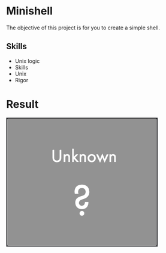 # Minishell
The objective of this project is for you to create a simple shell.

## Skills
- Unix logic
- Skills
- Unix
- Rigor

# Result

![Result](/img/Result.png)